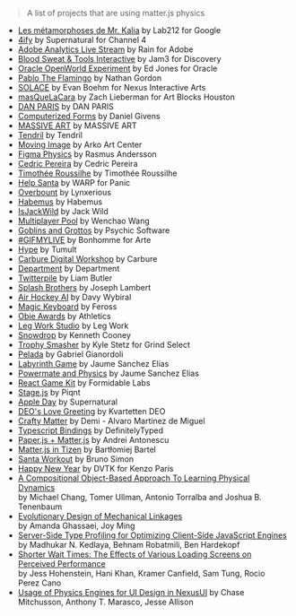 > A list of projects that are using matter.js physics

- [Les métamorphoses de Mr. Kalia](http://lab212.org/Les-metamorphoses-de-Mr-Kalia) by Lab212 for Google
- [4ify](http://pauliescanlon.io/4ify-channel-4-rebrand-2/) by Supernatural for Channel 4
- [Adobe Analytics Live Stream](http://adobefirehose.mediarain.com/) by Rain for Adobe
- [Blood Sweat & Tools Interactive](http://bloodsweatandtools.discovery.ca/gamebench/) by Jam3 for Discovery
- [Oracle OpenWorld Experiment](http://theappslab.com/2016/10/10/how-i-attended-oracle-openworld-2016/) by Ed Jones for Oracle
- [Pablo The Flamingo](http://pablotheflamingo.com/) by Nathan Gordon
- [SOLACE](http://www.rememberspook.com/) by Evan Boehm for Nexus Interactive Arts
- [masQueLaCara](https://medium.com/@zachlieberman/m%C3%A1s-que-la-cara-overview-48331a0202c0) by Zach Lieberman for Art Blocks Houston
- [DAN PARIS](https://dan.paris/about) by DAN PARIS
- [Computerized Forms](http://computerizedforms.com/our-place-studio-andy-rantzen/) by Daniel Givens
- [MASSIVE ART](https://www.massiveart.com/) by MASSIVE ART
- [Tendril](https://tendril.ca/) by Tendril
- [Moving Image](http://movingimage.kr/en) by Arko Art Center
- [Figma Physics](https://rsms.me/fun/ffysics/) by Rasmus Andersson
- [Cedric Pereira](https://www.cedricpereira.com/) by Cedric Pereira
- [Timothée Roussilhe](http://timroussilhe.com/) by Timothée Roussilhe
- [Help Santa](http://helpsanta.panic.lv/) by WARP for Panic
- [Overbount](http://overbount.me/) by Lynxerious
- [Habemus](https://habemus.io/) by Habemus
- [IsJackWild](http://www.isjackwild.com/) by Jack Wild
- [Multiplayer Pool](https://libertylocked.me) by Wenchao Wang
- [Goblins and Grottos](http://store.steampowered.com/app/389190) by Psychic Software
- [#GIFMYLIVE](http://bonhommeparis.com/en/projects/arte-gifmylive) by Bonhomme for Arte
- [Hype](http://tumult.com/hype/pro/) by Tumult
- [Carbure Digital Workshop](http://carbure.co/) by Carbure
- [Department](https://department.se/) by Department
- [Twitterpile](https://www.twitterpile.net/) by Liam Butler
- [Splash Brothers](http://jambert.co/splash.html) by Joseph Lambert
- [Air Hockey AI](https://github.com/wybiral/air-hockey) by Davy Wybiral
- [Magic Keyboard](http://magickeyboard.io/) by Feross
- [Obie Awards](http://www.obieawards.com/2016-splash/) by Athletics
- [Leg Work Studio](http://www.legworkstudio.com/home/recognition) by Leg Work
- [Snowdrop](http://antique-dealer-duck-43581.bitballoon.com/) by Kenneth Cooney
- [Trophy Smasher](http://grindselect.com/trophy/game) by Kyle Stetz for Grind Select
- [Pelada](https://gabrielmfadt.wordpress.com/tag/matter-js/) by Gabriel Gianordoli
- [Labyrinth Game](https://vine.co/v/OjYTwi1gdB1) by Jaume Sanchez Elias
- [Powermate and Physics](https://vine.co/v/OjXaEzivvJe) by Jaume Sanchez Elias
- [React Game Kit](https://github.com/FormidableLabs/react-game-kit) by Formidable Labs
- [Stage.js](http://piqnt.com/stage.js/) by Piqnt
- [Apple Day](http://www.wearesupernatural.com/2015/10/21/does-physics-matter-js/) by Supernatural
- [DEO's Love Greeting](http://love.deo.se/) by Kvartetten DEO
- [Crafty Matter](https://github.com/demipel8/craftymatter) by Demi - Alvaro Martinez de Miguel
- [Typescript Bindings](https://github.com/DefinitelyTyped/DefinitelyTyped/tree/master/matter-js) by DefinitelyTyped
- [Paper.js + Matter.js](http://superblob.org/) by Andrei Antonescu
- [Matter.js in Tizen](https://developer.tizen.org/community/tip-tech/matter.js-2d-physics-library-tizen) by Bartłomiej Bartel
- [Santa Workout](http://christmasexperiments.com/experiments/5) by Bruno Simon
- [Happy New Year](http://www.dvtk.us/projets/misc-happynewyear/index.html) by DVTK for Kenzo Paris
- [A Compositional Object-Based Approach To Learning Physical Dynamics](https://openreview.net/pdf?id=Bkab5dqxe)  
by Michael Chang, Tomer Ullman, Antonio Torralba and Joshua B. Tenenbaum
- [Evolutionary Design of Mechanical Linkages](https://canvas.harvard.edu/files/2030972/download?download_frd=1&verifier=WLwW02l7ae7qin8hgxyOg0nzCP2xrfocXdv2oX7C)  
by Amanda Ghassaei, Joy Ming
- [Server-Side Type Profiling for Optimizing
Client-Side JavaScript Engines](https://www.cs.ucsb.edu/~mkedlaya/DLS15.pdf)  
by Madhukar N. Kedlaya, Behnam Robatmili, Ben Hardekopf
- [Shorter Wait Times: The Effects of Various Loading Screens on Perceived Performance](http://infosci.cornell.edu/sites/infosci/files/chi_perceived_performance.pdf)  
by Jess Hohenstein, Hani Khan, Kramer Canfield, Sam Tung, Rocio Perez Cano 
- [Usage of Physics Engines for UI Design in NexusUI](http://eecs.qmul.ac.uk/~keno/65.pdf) by Chase Mitchusson, Anthony T. Marasco, Jesse Allison